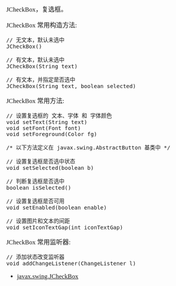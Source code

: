 <span  style="font-family: Simsun,serif; font-size: 17px; ">

JCheckBox，复选框。

JCheckBox 常用构造方法:

~~~
// 无文本，默认未选中
JCheckBox()

// 有文本，默认未选中
JCheckBox(String text)

// 有文本，并指定是否选中
JCheckBox(String text, boolean selected)
~~~

JCheckBox 常用方法:

~~~
// 设置复选框的 文本、字体 和 字体颜色
void setText(String text)
void setFont(Font font)
void setForeground(Color fg)

/* 以下方法定义在 javax.swing.AbstractButton 基类中 */

// 设置复选框是否选中状态
void setSelected(boolean b)

// 判断复选框是否选中
boolean isSelected()

// 设置复选框是否可用
void setEnabled(boolean enable)

// 设置图片和文本的间距
void setIconTextGap(int iconTextGap)
~~~

JCheckBox 常用监听器:

~~~
// 添加状态改变监听器
void addChangeListener(ChangeListener l)
~~~

- [javax.swing.JCheckBox](https://docs.oracle.com/javase/8/docs/api/javax/swing/JCheckBox.html)

</span>